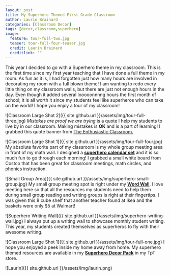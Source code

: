 ```yaml
---
layout: post
title: My Superhero Themed First Grade Classroom
author: Laurin Brainard
categories: [Classroom Decor]
tags: [decor,classroom,superhero]
image:
  feature: tour-full-two.jpg
  teaser: tour-full-four-teaser.jpg
  credit: Laurin Brainard
  creditlink: ""
---
```

This year I decided to go with a Superhero theme in my classroom. This is the first time since my first year teaching that I have done a full theme in my room. As fun as it is, I had forgotten just how many hours are involved in decorating my room with a full blown theme! I am wanting to redo every little thing on my classroom walls, but there are just not enough hours in the day. Even though it added several looooonnnng hours the first month of school, it is all worth it since my students feel like superheros who can take on the world! I hope you enjoy a tour of my classroom!

  ![Classroom Large Shot 2]({{ site.github.url }}/assets/img/tour-full-three.jpg)
  _Mistakes are proof we are trying_ is a quote I help my students to live by in our classroom. Making mistakes is **OK** and is a part of learning! I grabbed this quote banner from [The Enthusiastic Classroom.](https://www.teacherspayteachers.com/Product/Mistakes-Quote-Banner-Freebie-2579476)

  ![Classroom Large Shot 1]({{ site.github.url }}/assets/img/tour-full-four.jpg)
My absolute favorite part of my classroom is my whole group meeting area in front of my math wall. I designed a [**superhero calendar set**](http://bit.ly/2fAeMPZ) and it is so much fun to go through each morning! I grabbed a small white board from Costco that has been great for classroom meetings, math circles, and phonics instruction.

![Small Group Area]({{ site.github.url }}/assets/img/superhero-small-group.jpg)
My small group meeting spot is right under my [**Word Wall**](http://bit.ly/2xLuZbw). I love meeting here so that all the resources my students need to help them during small group reading and writing groups is right at their fingertips. I was given this 8 cube shelf that another teacher found at Ikea and the baskets were only $5 at Walmart!

  ![Superhero Writing Wall]({{ site.github.url }}/assets/img/superhero-writing-wall.jpg)
I always put up a writing wall to showcase monthly student writing. This year, my students created themselves as superheros to fly with their awesome writing.

   ![Classroom Large Shot 1]({{ site.github.url }}/assets/img/tour-full-one.jpg)
I hope you enjoyed a peek inside my home away from home. My superhero themed resources are available in my [**Superhero Decor Pack**](http://bit.ly/2frX8dh) in my TpT store.

![Laurin]({{ site.github.url }}/assets/img/laurin.png)